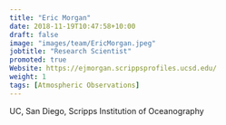 ```yaml
---
title: "Eric Morgan"
date: 2018-11-19T10:47:58+10:00
draft: false
image: "images/team/EricMorgan.jpeg"
jobtitle: "Research Scientist"
promoted: true
Website: https://ejmorgan.scrippsprofiles.ucsd.edu/
weight: 1
tags: [Atmospheric Observations]
---
```



UC, San Diego, Scripps Institution of Oceanography
